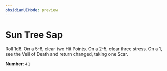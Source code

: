 ```yaml
---
obsidianUIMode: preview
---
```

# Sun Tree Sap

Roll 1d6. On a 5-6, clear two Hit Points. On a 2-5, clear three stress. On a 1, see the Veil of Death and return changed, taking one Scar.

**Number**: `41`